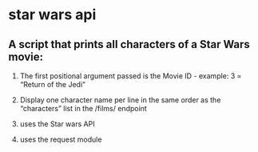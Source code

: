 # star wars api

## A script that prints all characters of a Star Wars movie:

1. The first positional argument passed is the Movie ID - example: 3 = “Return of the Jedi”

2. Display one character name per line in the same order as the “characters” list in the /films/ endpoint

3. uses the Star wars API

4. uses the request module
